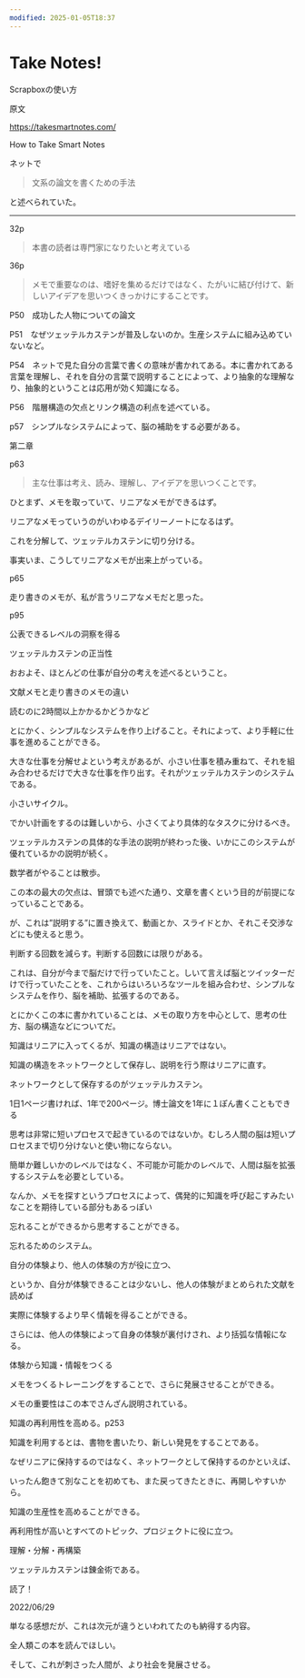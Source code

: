 ```yaml
---
modified: 2025-01-05T18:37
---
```

# Take Notes!

Scrapboxの使い方

原文

https://takesmartnotes.com/

How to Take Smart Notes

ネットで

>文系の論文を書くための手法

と述べられていた。

  

---

32p

> 本書の読者は専門家になりたいと考えている

36p

> メモで重要なのは、嗜好を集めるだけではなく、たがいに結び付けて、新しいアイデアを思いつくきっかけにすることです。

P50　成功した人物についての論文

P51　なぜツェッテルカステンが普及しないのか。生産システムに組み込めていないなど。

P54　ネットで見た自分の言葉で書くの意味が書かれてある。本に書かれてある言葉を理解し、それを自分の言葉で説明することによって、より抽象的な理解なり、抽象的ということは応用が効く知識になる。

P56　階層構造の欠点とリンク構造の利点を述べている。

p57　シンプルなシステムによって、脳の補助をする必要がある。

第二章

p63

> 主な仕事は考え、読み、理解し、アイデアを思いつくことです。

ひとまず、メモを取っていて、リニアなメモができるはず。

リニアなメモっていうのがいわゆるデイリーノートになるはず。

これを分解して、ツェッテルカステンに切り分ける。

事実いま、こうしてリニアなメモが出来上がっている。

p65

走り書きのメモが、私が言うリニアなメモだと思った。

p95

公表できるレベルの洞察を得る

ツェッテルカステンの正当性

おおよそ、ほとんどの仕事が自分の考えを述べるということ。

文献メモと走り書きのメモの違い

読むのに2時間以上かかるかどうかなど

とにかく、シンプルなシステムを作り上げること。それによって、より手軽に仕事を進めることができる。

大きな仕事を分解せよという考えがあるが、小さい仕事を積み重ねて、それを組み合わせるだけで大きな仕事を作り出す。それがツェッテルカステンのシステムである。

小さいサイクル。

でかい計画をするのは難しいから、小さくてより具体的なタスクに分けるべき。

ツェッテルカステンの具体的な手法の説明が終わった後、いかにこのシステムが優れているかの説明が続く。

数学者がやることは散歩。

この本の最大の欠点は、冒頭でも述べた通り、文章を書くという目的が前提になっていることである。

が、これは”説明する”に置き換えて、動画とか、スライドとか、それこそ交渉などにも使えると思う。

判断する回数を減らす。判断する回数には限りがある。

これは、自分が今まで脳だけで行っていたこと。しいて言えば脳とツイッターだけで行っていたことを、これからはいろいろなツールを組み合わせ、シンプルなシステムを作り、脳を補助、拡張するのである。

とにかくこの本に書かれていることは、メモの取り方を中心として、思考の仕方、脳の構造などについてだ。

知識はリニアに入ってくるが、知識の構造はリニアではない。

知識の構造をネットワークとして保存し、説明を行う際はリニアに直す。

ネットワークとして保存するのがツェッテルカステン。

1日1ページ書ければ、1年で200ページ。博士論文を1年に１ぽん書くこともできる

思考は非常に短いプロセスで起きているのではないか。むしろ人間の脳は短いプロセスまで切り分けないと使い物にならない。

簡単か難しいかのレベルではなく、不可能か可能かのレベルで、人間は脳を拡張するシステムを必要としている。

なんか、メモを探すというプロセスによって、偶発的に知識を呼び起こすみたいなことを期待している部分もあるっぽい

忘れることができるから思考することができる。

忘れるためのシステム。

自分の体験より、他人の体験の方が役に立つ、

というか、自分が体験できることは少ないし、他人の体験がまとめられた文献を読めば

実際に体験するより早く情報を得ることができる。

さらには、他人の体験によって自身の体験が裏付けされ、より括弧な情報になる。

体験から知識・情報をつくる

メモをつくるトレーニングをすることで、さらに発展させることができる。

メモの重要性はこの本でさんざん説明されている。

知識の再利用性を高める。p253

知識を利用するとは、書物を書いたり、新しい発見をすることである。

なぜリニアに保持するのではなく、ネットワークとして保持するのかといえば、

いったん飽きて別なことを初めても、また戻ってきたときに、再開しやすいから。

知識の生産性を高めることができる。

再利用性が高いとすべてのトピック、プロジェクトに役に立つ。

理解・分解・再構築

ツェッテルカステンは錬金術である。

読了！

2022/06/29

単なる感想だが、これは次元が違うといわれてたのも納得する内容。

全人類この本を読んでほしい。

そして、これが刺さった人間が、より社会を発展させる。